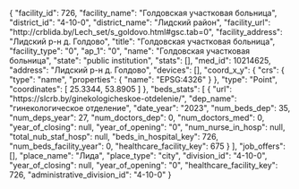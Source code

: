 {
    "facility_id": 726,
    "facility_name": "Голдовская участковая больница",
    "district_id": "4-10-0",
    "district_name": "Лидский район",
    "facility_url": "http:\/\/crblida.by\/Lech_set\/s_goldovo.html#gsc.tab=0",
    "facility_address": "Лидский р-н д. Голдово",
    "title": "Голдовская участковая больница",
    "facility_type": "0",
    "ap_1": "0",
    "name": "Голдовская участковая больница",
    "state": "public institution",
    "stats": [],
    "med_id": 10214625,
    "address": "Лидский р-н д. Голдово",
    "devices": [],
    "coord_x_y": {
        "crs": {
            "type": "name",
            "properties": {
                "name": "EPSG:4326"
            }
        },
        "type": "Point",
        "coordinates": [
            25.3344,
            53.8905
        ]
    },
    "beds_stats": [
        {
            "url": "https:\/\/slcrb.by\/ginekologicheskoe-otdelenie\/",
            "dep_name": "гинекологическое отделение",
            "date_year": "2023",
            "num_beds_dep": 35,
            "num_deps_year": 27,
            "num_doctors_dep": 0,
            "num_doctors_med": 0,
            "year_of_closing": null,
            "year_of_opening": "0",
            "num_nurse_in_hosp": null,
            "total_nub_staf_hosp": null,
            "beds_in_hospital_key": 726,
            "num_beds_facility_year": 0,
            "healthcare_facility_key": 675
        }
    ],
    "job_offers": [],
    "place_name": "Лида",
    "place_type": "city",
    "division_id": "4-10-0",
    "year_of_closing": null,
    "year_of_opening": "0",
    "healthcare_facility_key": 726,
    "administrative_division_id": "4-10-0"
}
